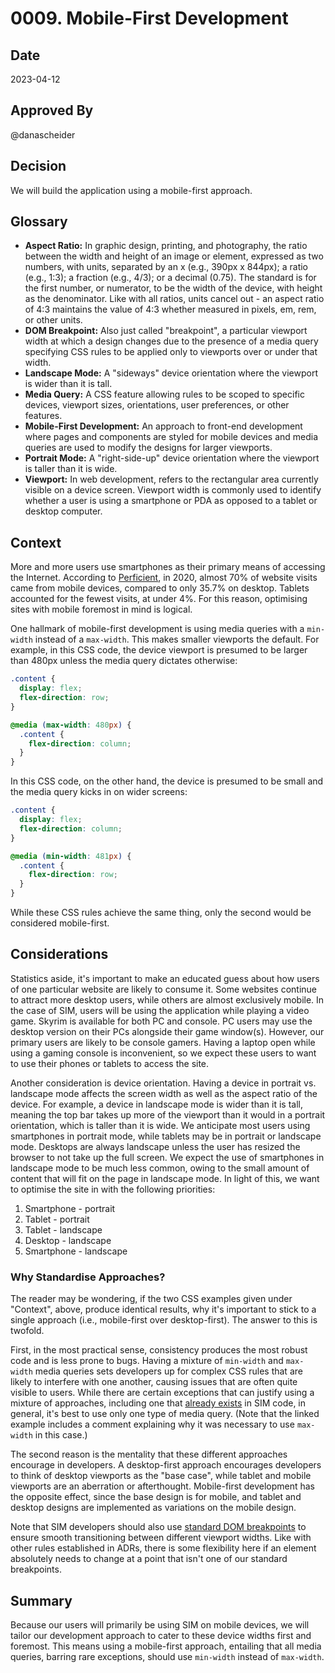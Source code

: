 # 0009. Mobile-First Development

## Date

2023-04-12

## Approved By

@danascheider

## Decision

We will build the application using a mobile-first approach.

## Glossary

- **Aspect Ratio:** In graphic design, printing, and photography, the ratio between the width and height of an image or element, expressed as two numbers, with units, separated by an x (e.g., 390px x 844px); a ratio (e.g., 1:3); a fraction (e.g., 4/3); or a decimal (0.75). The standard is for the first number, or numerator, to be the width of the device, with height as the denominator. Like with all ratios, units cancel out - an aspect ratio of 4:3 maintains the value of 4:3 whether measured in pixels, em, rem, or other units.
- **DOM Breakpoint:** Also just called "breakpoint", a particular viewport width at which a design changes due to the presence of a media query specifying CSS rules to be applied only to viewports over or under that width.
- **Landscape Mode:** A "sideways" device orientation where the viewport is wider than it is tall.
- **Media Query:** A CSS feature allowing rules to be scoped to specific devices, viewport sizes, orientations, user preferences, or other features.
- **Mobile-First Development:** An approach to front-end development where pages and components are styled for mobile devices and media queries are used to modify the designs for larger viewports.
- **Portrait Mode:** A "right-side-up" device orientation where the viewport is taller than it is wide.
- **Viewport:** In web development, refers to the rectangular area currently visible on a device screen. Viewport width is commonly used to identify whether a user is using a smartphone or PDA as opposed to a tablet or desktop computer.

## Context

More and more users use smartphones as their primary means of accessing the Internet. According to [Perficient](https://www.perficient.com/insights/research-hub/mobile-vs-desktop-usage), in 2020, almost 70% of website visits came from mobile devices, compared to only 35.7% on desktop. Tablets accounted for the fewest visits, at under 4%. For this reason, optimising sites with mobile foremost in mind is logical.

One hallmark of mobile-first development is using media queries with a `min-width` instead of a `max-width`. This makes smaller viewports the default. For example, in this CSS code, the device viewport is presumed to be larger than 480px unless the media query dictates otherwise:

```css
.content {
  display: flex;
  flex-direction: row;
}

@media (max-width: 480px) {
  .content {
    flex-direction: column;
  }
}
```

In this CSS code, on the other hand, the device is presumed to be small and the media query kicks in on wider screens:

```css
.content {
  display: flex;
  flex-direction: column;
}

@media (min-width: 481px) {
  .content {
    flex-direction: row;
  }
}
```

While these CSS rules achieve the same thing, only the second would be considered mobile-first.

## Considerations

Statistics aside, it's important to make an educated guess about how users of one particular website are likely to consume it. Some websites continue to attract more desktop users, while others are almost exclusively mobile. In the case of SIM, users will be using the application while playing a video game. Skyrim is available for both PC and console. PC users may use the desktop version on their PCs alongside their game window(s). However, our primary users are likely to be console gamers. Having a laptop open while using a gaming console is inconvenient, so we expect these users to want to use their phones or tablets to access the site.

Another consideration is device orientation. Having a device in portrait vs. landscape mode affects the screen width as well as the aspect ratio of the device. For example, a device in landscape mode is wider than it is tall, meaning the top bar takes up more of the viewport than it would in a portrait orientation, which is taller than it is wide. We anticipate most users using smartphones in portrait mode, while tablets may be in portrait or landscape mode. Desktops are always landscape unless the user has resized the browser to not take up the full screen. We expect the use of smartphones in landscape mode to be much less common, owing to the small amount of content that will fit on the page in landscape mode. In light of this, we want to optimise the site in with the following priorities:

1. Smartphone - portrait
2. Tablet - portrait
3. Tablet - landscape
4. Desktop - landscape
5. Smartphone - landscape

### Why Standardise Approaches?

The reader may be wondering, if the two CSS examples given under "Context", above, produce identical results, why it's important to stick to a single approach (i.e., mobile-first over desktop-first). The answer to this is twofold.

First, in the most practical sense, consistency produces the most robust code and is less prone to bugs. Having a mixture of `min-width` and `max-width` media queries sets developers up for complex CSS rules that are likely to interfere with one another, causing issues that are often quite visible to users. While there are certain exceptions that can justify using a mixture of approaches, including one that [already exists](https://github.com/danascheider/skyrim_inventory_management_frontend/blob/a40f9e3558d2d769ec9efb5f469cee57916ffa3b/src/layouts/dashboardLayout/dashboardLayout.module.css#L45-L58) in SIM code, in general, it's best to use only one type of media query. (Note that the linked example includes a comment explaining why it was necessary to use `max-width` in this case.)

The second reason is the mentality that these different approaches encourage in developers. A desktop-first approach encourages developers to think of desktop viewports as the "base case", while tablet and mobile viewports are an aberration or afterthought. Mobile-first development has the opposite effect, since the base design is for mobile, and tablet and desktop designs are implemented as variations on the mobile design.

Note that SIM developers should also use [standard DOM breakpoints](./0009-standard-dom-breakpoints.md) to ensure smooth transitioning between different viewport widths. Like with other rules established in ADRs, there is some flexibility here if an element absolutely needs to change at a point that isn't one of our standard breakpoints.

## Summary

Because our users will primarily be using SIM on mobile devices, we will tailor our development approach to cater to these device widths first and foremost. This means using a mobile-first approach, entailing that all media queries, barring rare exceptions, should use `min-width` instead of `max-width`.
